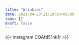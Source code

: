 ```yaml
---
title: "Wrinkles"
date: 2021-04-23T21:18:14+08:00
tags: []
draft: false
---
```

{{< instagram COAfd51nk1r >}}
